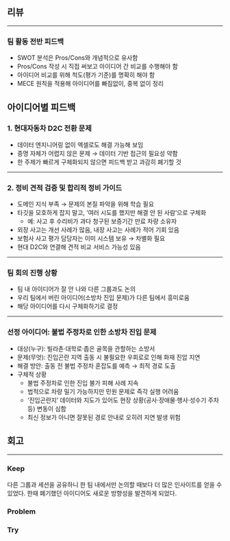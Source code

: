 ## 리뷰

---

### **팀 활동 전반 피드백**

- SWOT 분석은 Pros/Cons와 개념적으로 유사함
- Pros/Cons 작성 시 직접 써보고 아이디어 간 비교를 수행해야 함
- 아이디어 비교를 위해 척도(평가 기준)를 명확히 해야 함
- MECE 원칙을 적용해 아이디어를 빠짐없이, 중복 없이 정리

## **아이디어별 피드백**

### 1. **현대자동차 D2C 전환 문제**

- 데이터 엔지니어링 없이 엑셀로도 해결 가능해 보임
- 증명 자체가 어렵지 않은 문제 → 데이터 기반 접근의 필요성 약함
- 한 주제가 빠르게 구체화되지 않으면 피드백 받고 과감히 폐기할 것

---

### 2. **정비 견적 검증 및 합리적 정비 가이드**

- 도메인 지식 부족 → 문제의 본질 파악을 위해 학습 필요
- 타깃을 모호하게 잡지 말고, ‘여러 시도를 했지만 해결 안 된 사람’으로 구체화
    - 예: 사고 후 수리비가 과다 청구된 보증기간 만료 차량 소유자
- 외장 사고는 개선 사례가 많음, 내장 사고는 사례가 적어 기회 있음
- 보험사 사고 평가 담당자는 이미 시스템 보유 → 차별화 필요
- 현대 D2C와 연결해 견적 비교 서비스 가능성 있음

---

### **팀 회의 진행 상황**

- 팀 내 아이디어가 잘 안 나와 다른 그룹과도 논의
- 우리 팀에서 버린 아이디어(소방차 진입 문제)가 다른 팀에서 흥미로움
- 해당 아이디어를 다시 구체화하기로 결정

---

### 선정 아이디어: 불법 주정차로 인한 소방차 진입 문제

- 대상(누구): 빌라촌·대학로·좁은 골목을 관할하는 소방서
- 문제(무엇): 진입곤란 지역 출동 시 불필요한 우회로로 인해 화재 진압 지연
- 해결 방안: 출동 전 불법 주정차 혼잡도를 예측 → 최적 경로 도출
- 구체적 상황
    - 불법 주정차로 인한 진입 불가 피해 사례 지속
    - 법적으로 차량 밀기 가능하지만 민원 문제로 즉각 실행 어려움
    - ‘진입곤란지’ 데이터와 지도가 있어도 현장 상황(공사·장애물·행사·성수기 주차 등) 변동이 심함
    - 최신 정보가 아니면 잘못된 경로 안내로 오히려 지연 발생 위험

## 회고

---

### Keep

다른 그룹과 세션을 공유하니 한 팀 내에서만 논의할 때보다 더 많은 인사이트를 얻을 수 있었다. 한때 폐기했던 아이디어도 새로운 방향성을 발견하게 되었다.

### Problem

### Try
